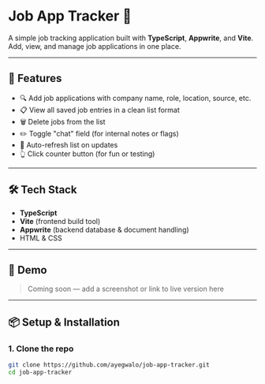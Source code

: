 # Job App Tracker 🧾

A simple job tracking application built with **TypeScript**, **Appwrite**, and **Vite**. Add, view, and manage job applications in one place.

---

## 🚀 Features

- 🔍 Add job applications with company name, role, location, source, etc.
- 📋 View all saved job entries in a clean list format
- 🗑️ Delete jobs from the list
- ✏️ Toggle "chat" field (for internal notes or flags)
- 🔄 Auto-refresh list on updates
- 👆 Click counter button (for fun or testing)

---

## 🛠️ Tech Stack

- **TypeScript**
- **Vite** (frontend build tool)
- **Appwrite** (backend database & document handling)
- HTML & CSS

---

## 📸 Demo

> Coming soon — add a screenshot or link to live version here

---

## 📦 Setup & Installation

### 1. Clone the repo

```bash
git clone https://github.com/ayegwalo/job-app-tracker.git
cd job-app-tracker
